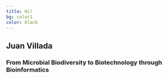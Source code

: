 ```yaml
---
title: Hi!
bg: color1
color: black
---
```


## Juan Villada
### From Microbial Biodiversity to Biotechnology through Bioinformatics